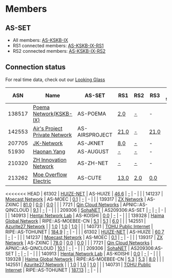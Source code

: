 # Members

## AS-SET
* All members: [AS-KSKB-IX](https://apps.db.ripe.net/db-web-ui/lookup?source=RIPE&type=as-set&key=AS-KSKB-IX)
* RS1 connected members: [AS-KSKB-IX-RS1](https://apps.db.ripe.net/db-web-ui/lookup?source=RIPE&type=as-set&key=AS-KSKB-IX-RS1)
* RS2 connected members: [AS-KSKB-IX-RS2](https://apps.db.ripe.net/db-web-ui/lookup?source=RIPE&type=as-set&key=AS-KSKB-IX-RS2)

## Connection status

For real time data, check out our [Looking Glass](https://ixlg.kskb.eu.org/)

| ASN | Name | AS-SET | RS1 | RS2 | RS3 | IPT service |
|-----|-----|-----|-----|-----|-----|-----|
| 138517 | [Poema Network(KSKB-IX)](https://bgp.tools/as/138517) | AS-POEMA | [2](https://ixlg.kskb.eu.org/route_from_protocol_all/127.0.0.1/AS138517_1),[0](https://ixlg.kskb.eu.org/detail/127.0.0.1/AS138517_1) | [-](https://ixlg.kskb.eu.org/detail/192.168.16.102/AS138517_1) | - |  |
| 142553 | [Air's Project Private Network](https://bgp.tools/as/142553) | AS-AIRSPROJECT | [21](https://ixlg.kskb.eu.org/route_from_protocol_all/127.0.0.1/AS142553_1),[0](https://ixlg.kskb.eu.org/detail/127.0.0.1/AS142553_1) | [-](https://ixlg.kskb.eu.org/detail/192.168.16.102/AS142553_1) | [21](https://ixlg.kskb.eu.org/route_from_protocol_all/192.168.16.103/RS3LL_1),[0](https://ixlg.kskb.eu.org/detail/192.168.16.103/RS3LL_1) |  |
| 207705 | [JK-Network](https://bgp.tools/as/207705) | AS-JKNET | [8](https://ixlg.kskb.eu.org/route_from_protocol_all/127.0.0.1/AS207705_1),[0](https://ixlg.kskb.eu.org/detail/127.0.0.1/AS207705_1) | [-](https://ixlg.kskb.eu.org/detail/192.168.16.102/AS207705_1) | - |  |
| 51930 | [Haonan Yang](https://bgp.tools/as/51930) | AS-AUGUST | [-](https://ixlg.kskb.eu.org/detail/127.0.0.1/AS51930_1) | [-](https://ixlg.kskb.eu.org/detail/192.168.16.102/AS51930_1) | - |  |
| 210320 | [ZH Innovation Network](https://bgp.tools/as/210320) | AS-ZH-NET | [-](https://ixlg.kskb.eu.org/detail/127.0.0.1/AS210320_1) | [-](https://ixlg.kskb.eu.org/detail/192.168.16.102/AS210320_1) | - |  |
| 213262 | [Moe Overflow Electric](https://bgp.tools/as/213262) | AS-CUTE | [13](https://ixlg.kskb.eu.org/route_from_protocol_all/127.0.0.1/AS213262_1),[0](https://ixlg.kskb.eu.org/detail/127.0.0.1/AS213262_1) | [2](https://ixlg.kskb.eu.org/route_from_protocol_all/192.168.16.102/AS213262_1),[0](https://ixlg.kskb.eu.org/detail/192.168.16.102/AS213262_1) | [0](https://ixlg.kskb.eu.org/detail/192.168.16.103/RS3LL_7),[0](https://ixlg.kskb.eu.org/detail/192.168.16.103/RS3LL_7) |  |
<<<<<<< HEAD
| 61302 | [HUIZE-NET](https://bgp.tools/as/61302) | AS-HUIZE | [46](https://ixlg.kskb.eu.org/route_from_protocol_all/127.0.0.1/AS61302_1),[6](https://ixlg.kskb.eu.org/route_filtered_from_protocol_all/127.0.0.1/AS61302_1) | [-](https://ixlg.kskb.eu.org/detail/192.168.16.102/AS61302_1) | - |  |
| 141237 | [Moecast Network](https://bgp.tools/as/141237) | AS-MOEC | [0](https://ixlg.kskb.eu.org/detail/127.0.0.1/AS141237_1),[1](https://ixlg.kskb.eu.org/route_filtered_from_protocol_all/127.0.0.1/AS141237_1) | [-](https://ixlg.kskb.eu.org/detail/192.168.16.102/AS141237_1) | - |  |
| 139317 | [ZX Network](https://bgp.tools/as/139317) | AS-ZXINC | [81](https://ixlg.kskb.eu.org/route_from_protocol_all/127.0.0.1/AS139317_1),[0](https://ixlg.kskb.eu.org/detail/127.0.0.1/AS139317_1) | [0](https://ixlg.kskb.eu.org/detail/192.168.16.102/AS139317_1),[0](https://ixlg.kskb.eu.org/detail/192.168.16.102/AS139317_1) | [0](https://ixlg.kskb.eu.org/detail/192.168.16.103/RS3LL_3),[0](https://ixlg.kskb.eu.org/detail/192.168.16.103/RS3LL_3) |  |
| 7721 | [Qin Cloud Networks](https://bgp.tools/as/7721) | APNIC::AS-QINCLOUD | [9](https://ixlg.kskb.eu.org/route_from_protocol_all/127.0.0.1/AS7721_1),[1](https://ixlg.kskb.eu.org/route_filtered_from_protocol_all/127.0.0.1/AS7721_1) | [-](https://ixlg.kskb.eu.org/detail/192.168.16.102/AS7721_1) | - |  |
| 209306 | [SohaNET](https://bgp.tools/as/209306) | AS209306:AS-SET | [-](https://ixlg.kskb.eu.org/detail/127.0.0.1/AS209306_1) | [-](https://ixlg.kskb.eu.org/detail/192.168.16.102/AS209306_1) | - |  |
| 140913 | [Hentai Network Lab](https://bgp.tools/as/140913) | AS-KOISHI | [0](https://ixlg.kskb.eu.org/detail/127.0.0.1/AS140913_1),[0](https://ixlg.kskb.eu.org/detail/127.0.0.1/AS140913_1) | [-](https://ixlg.kskb.eu.org/detail/192.168.16.102/AS140913_1) | - |  |
| 139328 | [Haima Global Network](https://bgp.tools/as/139328) | RIPE::AS-MOEBEE-CN | [5](https://ixlg.kskb.eu.org/route_from_protocol_all/127.0.0.1/AS139328_1),[1](https://ixlg.kskb.eu.org/route_filtered_from_protocol_all/127.0.0.1/AS139328_1) | [5](https://ixlg.kskb.eu.org/route_from_protocol_all/192.168.16.102/AS139328_1),[1](https://ixlg.kskb.eu.org/route_filtered_from_protocol_all/192.168.16.102/AS139328_1) | [6](https://ixlg.kskb.eu.org/route_from_protocol_all/192.168.16.103/RS3LL_5),[0](https://ixlg.kskb.eu.org/detail/192.168.16.103/RS3LL_5) |  |
| 142551 | [Azurite27 Network](https://bgp.tools/as/142551) |  | [1](https://ixlg.kskb.eu.org/route_from_protocol_all/127.0.0.1/AS142551_1),[0](https://ixlg.kskb.eu.org/detail/127.0.0.1/AS142551_1) | [1](https://ixlg.kskb.eu.org/route_from_protocol_all/192.168.16.102/AS142551_1),[0](https://ixlg.kskb.eu.org/detail/192.168.16.102/AS142551_1) | [1](https://ixlg.kskb.eu.org/route_from_protocol_all/192.168.16.103/RS3LL_4),[0](https://ixlg.kskb.eu.org/detail/192.168.16.103/RS3LL_4) |  |
| 140731 | [TOHU Public Internet](https://bgp.tools/as/140731) | RIPE::AS-TOHUNET | [184](https://ixlg.kskb.eu.org/route_from_protocol_all/127.0.0.1/AS140731_1),[9](https://ixlg.kskb.eu.org/route_filtered_from_protocol_all/127.0.0.1/AS140731_1) | [-](https://ixlg.kskb.eu.org/detail/192.168.16.102/AS140731_1) | - |  |
| 61302 | [HUIZE-NET](https://bgp.tools/as/61302) | AS-HUIZE | [60](https://ixlg.kskb.eu.org/route_from_protocol_all/127.0.0.1/AS61302_1),[7](https://ixlg.kskb.eu.org/route_filtered_from_protocol_all/127.0.0.1/AS61302_1) | [-](https://ixlg.kskb.eu.org/detail/192.168.16.102/AS61302_1) | - |  |
| 141237 | [Moecast Network](https://bgp.tools/as/141237) | AS-MOEC | [0](https://ixlg.kskb.eu.org/detail/127.0.0.1/AS141237_1),[1](https://ixlg.kskb.eu.org/route_filtered_from_protocol_all/127.0.0.1/AS141237_1) | [-](https://ixlg.kskb.eu.org/detail/192.168.16.102/AS141237_1) | - |  |
| 139317 | [ZX Network](https://bgp.tools/as/139317) | AS-ZXINC | [78](https://ixlg.kskb.eu.org/route_from_protocol_all/127.0.0.1/AS139317_1),[0](https://ixlg.kskb.eu.org/detail/127.0.0.1/AS139317_1) | [0](https://ixlg.kskb.eu.org/detail/192.168.16.102/AS139317_1),[0](https://ixlg.kskb.eu.org/detail/192.168.16.102/AS139317_1) | [0](https://ixlg.kskb.eu.org/detail/192.168.16.103/RS3LL_3),[0](https://ixlg.kskb.eu.org/detail/192.168.16.103/RS3LL_3) |  |
| 7721 | [Qin Cloud Networks](https://bgp.tools/as/7721) | APNIC::AS-QINCLOUD | [10](https://ixlg.kskb.eu.org/route_from_protocol_all/127.0.0.1/AS7721_1),[1](https://ixlg.kskb.eu.org/route_filtered_from_protocol_all/127.0.0.1/AS7721_1) | [-](https://ixlg.kskb.eu.org/detail/192.168.16.102/AS7721_1) | - |  |
| 209306 | [SohaNET](https://bgp.tools/as/209306) | AS209306:AS-SET | [-](https://ixlg.kskb.eu.org/detail/127.0.0.1/AS209306_1) | [-](https://ixlg.kskb.eu.org/detail/192.168.16.102/AS209306_1) | - |  |
| 140913 | [Hentai Network Lab](https://bgp.tools/as/140913) | AS-KOISHI | [0](https://ixlg.kskb.eu.org/detail/127.0.0.1/AS140913_1),[0](https://ixlg.kskb.eu.org/detail/127.0.0.1/AS140913_1) | [-](https://ixlg.kskb.eu.org/detail/192.168.16.102/AS140913_1) | - |  |
| 139328 | [Haima Global Network](https://bgp.tools/as/139328) | RIPE::AS-MOEBEE-CN | [5](https://ixlg.kskb.eu.org/route_from_protocol_all/127.0.0.1/AS139328_1),[3](https://ixlg.kskb.eu.org/route_filtered_from_protocol_all/127.0.0.1/AS139328_1) | [5](https://ixlg.kskb.eu.org/route_from_protocol_all/192.168.16.102/AS139328_1),[3](https://ixlg.kskb.eu.org/route_filtered_from_protocol_all/192.168.16.102/AS139328_1) | [8](https://ixlg.kskb.eu.org/route_from_protocol_all/192.168.16.103/RS3LL_5),[0](https://ixlg.kskb.eu.org/detail/192.168.16.103/RS3LL_5) |  |
| 142551 | [Azurite27 Network](https://bgp.tools/as/142551) |  | [1](https://ixlg.kskb.eu.org/route_from_protocol_all/127.0.0.1/AS142551_1),[0](https://ixlg.kskb.eu.org/detail/127.0.0.1/AS142551_1) | [1](https://ixlg.kskb.eu.org/route_from_protocol_all/192.168.16.102/AS142551_1),[0](https://ixlg.kskb.eu.org/detail/192.168.16.102/AS142551_1) | [1](https://ixlg.kskb.eu.org/route_from_protocol_all/192.168.16.103/RS3LL_4),[0](https://ixlg.kskb.eu.org/detail/192.168.16.103/RS3LL_4) |  |
| 140731 | [TOHU Public Internet](https://bgp.tools/as/140731) | RIPE::AS-TOHUNET | [187](https://ixlg.kskb.eu.org/route_from_protocol_all/127.0.0.1/AS140731_1),[13](https://ixlg.kskb.eu.org/route_filtered_from_protocol_all/127.0.0.1/AS140731_1) | [-](https://ixlg.kskb.eu.org/detail/192.168.16.102/AS140731_1) | - |  |
